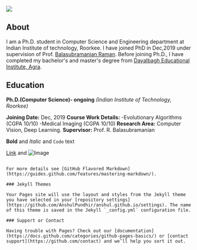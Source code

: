 ![](https://balarsgroup.github.io/Machine%20Vision%20Lab,%20IITR_files/21Anshul.jpg)
## About
I am a Ph.D. student in Computer Science and Engineering department at Indian Institute of technology, Roorkee. I have joined PhD in Dec,2019 under supervision of Prof. [Balasubramanian Raman](https://balarsgroup.github.io/). Before joining Ph.D., I have completed my bachelor's and master's degree from [Dayalbagh Educational Institute, Agra](https://www.dei.ac.in/dei/).  

## Education
**Ph.D.(Computer Science)- ongoing**
_(Indian Institute of Technology, Roorkee)_

**Joining Date:** Dec, 2019
**Course Work Details:**
-Evolutionary Algorithms (CGPA 10/10)
-Medical Imaging         (CGPA 10/10)
**Research Area:** Computer Vision, Deep Learning.
**Supervisor:** Prof. R. Balasubramanian

**Bold** and _Italic_ and `Code` text

[Link](url) and ![Image](src)
```

For more details see [GitHub Flavored Markdown](https://guides.github.com/features/mastering-markdown/).

### Jekyll Themes

Your Pages site will use the layout and styles from the Jekyll theme you have selected in your [repository settings](https://github.com/AnshulPundhir/anshul.github.io/settings). The name of this theme is saved in the Jekyll `_config.yml` configuration file.

### Support or Contact

Having trouble with Pages? Check out our [documentation](https://docs.github.com/categories/github-pages-basics/) or [contact support](https://github.com/contact) and we’ll help you sort it out.
